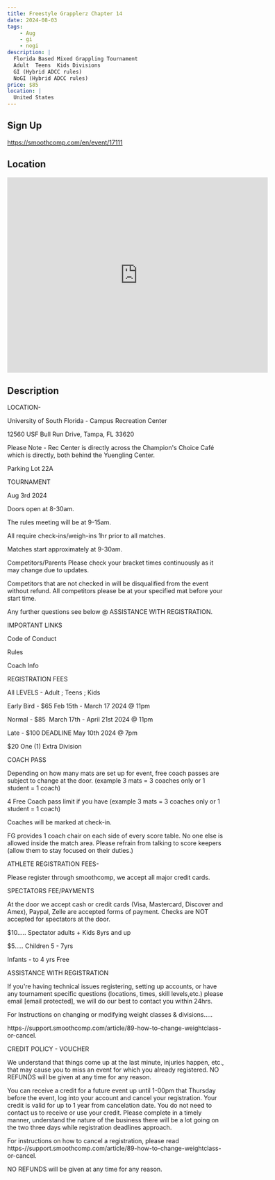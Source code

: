 ```yaml
---
title: Freestyle Grapplerz Chapter 14
date: 2024-08-03
tags:
    - Aug
    - gi 
    - nogi 
description: |
  Florida Based Mixed Grappling Tournament
  Adult  Teens  Kids Divisions
  GI (Hybrid ADCC rules)
  NoGI (Hybrid ADCC rules)
price: $85
location: |
  United States
---
```

## Sign Up
https://smoothcomp.com/en/event/17111

## Location
<iframe src="https://www.google.com/maps/embed?pb=!1m18!1m12!1m3!1d12345.6789!2d-82.4075927!3d28.0602569!2m3!1f0!2f0!3f0!3m2!1i1024!2i768!4f13.1!3m3!1m2!1s0x0%3A0x0!2z28.0602569!5e0!3m2!1sen!2sus!4v1234567890" width="600" height="450" style="border:0;" allowfullscreen="" loading="lazy"></iframe>

## Description
LOCATION- 


University of South Florida - Campus Recreation Center


12560 USF Bull Run Drive, Tampa, FL 33620


Please Note - Rec Center is directly across the Champion's Choice Café which is directly, both behind the Yuengling Center.


Parking Lot 22A 


TOURNAMENT


Aug 3rd 2024


Doors open at 8-30am.


The rules meeting will be at 9-15am.


All require check-ins/weigh-ins 1hr prior to all matches.


Matches start approximately at 9-30am.


Competitors/Parents Please check your bracket times continuously as it may change due to updates.


Competitors that are not checked in will be disqualified from the event without refund. All competitors please be at your specified mat before your start time.


Any further questions see below @ ASSISTANCE WITH REGISTRATION.


IMPORTANT LINKS



Code of Conduct


Rules


Coach Info



REGISTRATION FEES


All LEVELS - Adult ; Teens ; Kids


Early Bird - $65 Feb 15th - March 17 2024 @ 11pm


Normal - $85  March 17th - April 21st 2024 @ 11pm


Late - $100 DEADLINE May 10th 2024 @ 7pm


$20 One (1) Extra Division


COACH PASS


Depending on how many mats are set up for event, free coach passes are subject to change at the door. (example 3 mats = 3 coaches only or 1 student = 1 coach)



4 Free Coach pass limit if you have (example 3 mats = 3 coaches only or 1 student = 1 coach)



Coaches will be marked at check-in.


FG provides 1 coach chair on each side of every score table. No one else is allowed inside the match area. Please refrain from talking to score keepers (allow them to stay focused on their duties.)


ATHLETE REGISTRATION FEES-


Please register through smoothcomp, we accept all major credit cards.


SPECTATORS FEE/PAYMENTS


At the door we accept cash or credit cards (Visa, Mastercard, Discover and Amex), Paypal, Zelle are accepted forms of payment. Checks are NOT accepted for spectators at the door.


$10….. Spectator adults + Kids 8yrs and up


$5..... Children 5 - 7yrs


Infants - to 4 yrs Free


ASSISTANCE WITH REGISTRATION


If you're having technical issues registering, setting up accounts, or have any tournament specific questions (locations, times, skill levels,etc.) please email [email protected], we will do our best to contact you within 24hrs.


For Instructions on changing or modifying weight classes & divisions…..


https-//support.smoothcomp.com/article/89-how-to-change-weightclass-or-cancel.


CREDIT POLICY - VOUCHER


We understand that things come up at the last minute, injuries happen, etc., that may cause you to miss an event for which you already registered. NO REFUNDS will be given at any time for any reason.


You can receive a credit for a future event up until 1-00pm that Thursday before the event, log into your account and cancel your registration. Your credit is valid for up to 1 year from cancelation date. You do not need to contact us to receive or use your credit. Please complete in a timely manner, understand the nature of the business there will be a lot going on the two three days while registration deadlines approach.


For instructions on how to cancel a registration, please read https-//support.smoothcomp.com/article/89-how-to-change-weightclass-or-cancel.


NO REFUNDS will be given at any time for any reason.